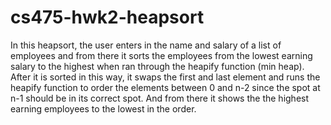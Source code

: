 # cs475-hwk2-heapsort
In this heapsort, the user enters in the name and salary of a list of employees and from there it sorts the employees from the lowest earning salary to the highest when ran through the heapify function (min heap). After it is sorted in this way, it swaps the first and last element and runs the heapify function to order the elements between 0 and n-2 since the spot at n-1 should be in its correct spot. And from there it shows the the highest earning employees to the lowest in the order.
